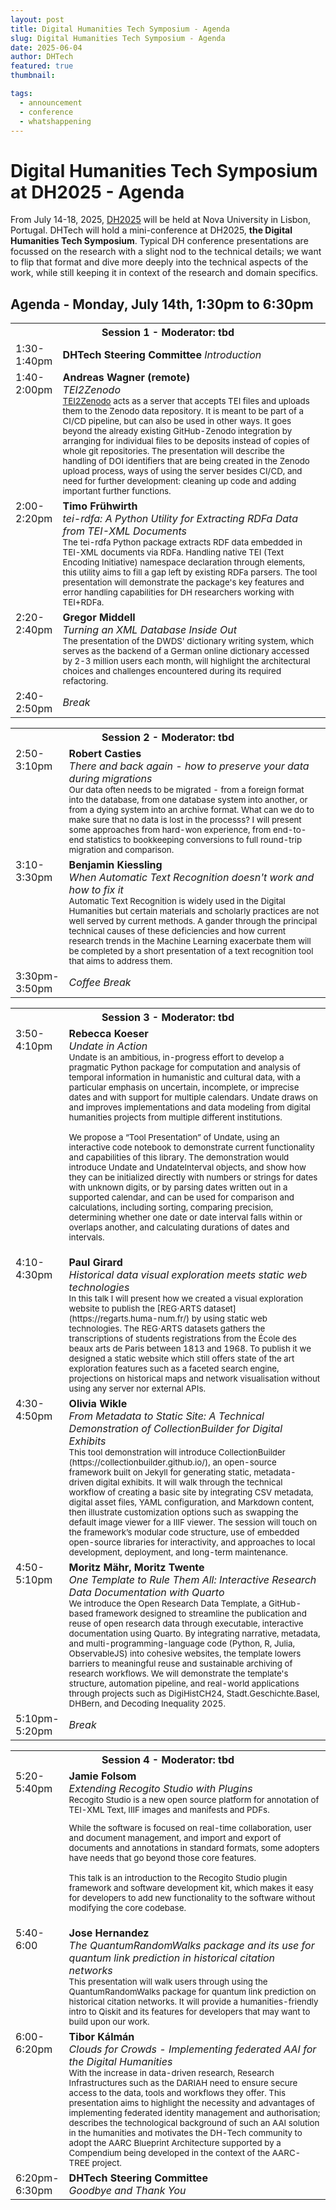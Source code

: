 ```yaml
---
layout: post
title: Digital Humanities Tech Symposium - Agenda
slug: Digital Humanities Tech Symposium - Agenda
date: 2025-06-04
author: DHTech
featured: true
thumbnail:

tags:
  - announcement
  - conference
  - whatshappening
---
```


# Digital Humanities Tech Symposium at DH2025 - Agenda

From July 14-18, 2025, [DH2025](https://dh2025.adho.org) will be held at Nova University in Lisbon, Portugal. DHTech will hold a mini-conference at DH2025, **the Digital Humanities Tech Symposium**. Typical DH conference presentations are focussed on the research with a slight nod to the technical details; we want to flip that format and dive more deeply into the technical aspects of the work, while still keeping it in context of the research and domain specifics.

## Agenda - Monday, July 14th, 1:30pm to 6:30pm

<table>
<tr>
<th colspan=3>Session 1 - Moderator: tbd </th>
</tr>

<tr>
<td width="15%">1:30-1:40pm </td>
<td><b>DHTech Steering Committee</b>
<i>Introduction</i>
</td>
</tr>

<tr>
<td valign="top">1:40-2:00pm </td>
<td valign="top"><b>Andreas Wagner (remote)</b><br>
<i>TEI2Zenodo</i>
<br>
    <small>
<a href="https://gitlab.gwdg.de/mpilhlt/tei2zenodo">TEI2Zenodo</a> acts as a server that accepts TEI files and uploads them to the Zenodo data repository. It is meant to be part of a CI/CD pipeline, but can also be used in other ways. It goes beyond the already existing GitHub-Zenodo integration by arranging for individual files to be deposits instead of copies of whole git repositories.
The presentation will describe the handling of DOI identifiers that are being created in the Zenodo upload process, ways of using the server besides CI/CD, and need for further development: cleaning up code and adding important further functions.
    </small>
</td>
</tr>

<tr>
<td valign="top">2:00-2:20pm</td>
<td valign="top"><b>Timo Frühwirth</b>
<br>
<i>tei-rdfa: A Python Utility for Extracting RDFa Data from TEI-XML Documents</i><br>
    <small>
    The tei-rdfa Python package extracts RDF data embedded in TEI-XML documents via RDFa. Handling native TEI (Text Encoding Initiative) namespace declaration through  elements, this utility aims to fill a gap left by existing RDFa parsers. The tool presentation will demonstrate the package's key features and error handling capabilities for DH researchers working with TEI+RDFa.
    </small>
</td>
</tr>

<tr>
<td valign="top">2:20-2:40pm</td>
<td valign="top"><b>Gregor Middell</b>
<i><br>
    Turning an XML Database Inside Out</i>
    <br><small>
    The presentation of the DWDS' dictionary writing system, which serves as the backend of a German online dictionary accessed by 2-3 million users each month, will highlight the architectural choices and challenges encountered during its required refactoring.
    </small>
</td>
</tr>

<tr>
<td valign="top">2:40-2:50pm</td>
<td colspan=2><i>Break</i></td>
</tr>

</table>



<table>



<tr>
<th colspan=3>Session 2 - Moderator: tbd</th>
</tr>

<tr>
<td valign="top">2:50-3:10pm</td>
<td valign="top"><b>Robert Casties</b><br>
<i>There and back again - how to preserve your data during migrations</i>
    <br><small>
    Our data often needs to be migrated - from a foreign format into the database, from one database system into another, or from a dying system into an archive format. What can we do to make sure that no data is lost in the processs? I will present some approaches from hard-won experience, from end-to-end statistics to bookkeeping conversions to full round-trip migration and comparison.
    </small>
</td>
</tr>

<tr>
<td width="15%" valign="top">3:10-3:30pm</td>
<td valign="top"><b> Benjamin Kiessling </b><br>
<i>When Automatic Text Recognition doesn't work and how to fix it</i>
    <br><small>
    Automatic Text Recognition is widely used in the Digital Humanities but certain materials and scholarly practices are not well served by current methods.  A gander through the principal technical causes of these deficiencies and how current research trends in the Machine Learning exacerbate them will be completed by a short presentation of a text recognition tool that aims to address them.
    </small>
</td>
</tr>

<tr>
<td valign="top">3:30pm-3:50pm</td>
<td><i>Coffee Break</i></td>
</tr>
</table>



<table>

<tr>
<th colspan=3>Session 3 - Moderator: tbd</th>
</tr>

<tr>
<td width="15%" valign="top">3:50-4:10pm</td>
<td valign="top"><b>Rebecca Koeser</b><br>
<i>Undate in Action</i>
    <br><small>
    Undate is an ambitious, in-progress effort to develop a pragmatic Python package for computation and analysis of temporal information in humanistic and cultural data, with a particular emphasis on uncertain, incomplete, or imprecise dates and with support for multiple calendars. Undate draws on and improves implementations and data modeling from digital humanities projects from multiple different institutions.

We propose a “Tool Presentation” of Undate, using an interactive code notebook to
demonstrate current functionality and capabilities of this library. The demonstration would introduce Undate and UndateInterval objects, and show how they can be initialized directly with numbers or strings for dates with unknown digits, or by parsing dates written out in a supported calendar, and can be used for comparison and calculations, including sorting, comparing precision, determining whether one date or date interval falls within or overlaps another, and calculating durations of dates and intervals.
    </small>
</td>
</tr>

<tr>
<td valign="top">4:10-4:30pm</td>
<td valign="top"><b>Paul Girard</b><br>
<i>
    Historical data visual exploration meets static web technologies</i>
    <br><small>
    In this talk I will present how we created a visual exploration website to publish the [REG⋅ARTS dataset](https://regarts.huma-num.fr/) by using static web technologies. The REG⋅ARTS datasets gathers the transcriptions of students registrations from the École des beaux arts de Paris between 1813 and 1968. To publish it we designed a static website which still offers state of the art exploration features such as a faceted search engine, projections on historical maps and network visualisation without using any server nor external APIs.
    </small>
</td>
</tr>

<tr>
<td valign="top">4:30-4:50pm</td>
<td valign="top"><b>Olivia Wikle</b><br>
<i>From Metadata to Static Site: A Technical Demonstration of CollectionBuilder for Digital Exhibits</i>
    <br><small>
    This tool demonstration will introduce CollectionBuilder (https://collectionbuilder.github.io/), an open-source framework built on Jekyll for generating static, metadata-driven digital exhibits. It will walk through the technical workflow of creating a basic site by integrating CSV metadata, digital asset files, YAML configuration, and Markdown content, then illustrate customization options such as swapping the default image viewer for a IIIF viewer. The session will touch on the framework’s modular code structure, use of embedded open-source libraries for interactivity, and approaches to local development, deployment, and long-term maintenance.
    </small>
</td>
</tr>

<tr>
<td valign="top">4:50-5:10pm</td>
<td valign="top"><b>Moritz Mähr, Moritz Twente</b>
<br><i> One Template to Rule Them All: Interactive Research Data Documentation with Quarto</i>
    <br><small>
    We introduce the Open Research Data Template, a GitHub-based framework designed to streamline the publication and reuse of open research data through executable, interactive documentation using Quarto. By integrating narrative, metadata, and multi-programming-language code (Python, R, Julia, ObservableJS) into cohesive websites, the template lowers barriers to meaningful reuse and sustainable archiving of research workflows. We will demonstrate the template's structure, automation pipeline, and real-world applications through projects such as DigiHistCH24, Stadt.Geschichte.Basel, DHBern, and Decoding Inequality 2025.
    </small>
</td>
</tr>

<tr>
<td valign="top">5:10pm-5:20pm</td>
<td><i>Break</i></td>
</tr>

</table>

<table>

<tr>
<th colspan=3>Session 4 - Moderator: tbd </th>
</tr>

<tr>
<td width="15%" valign="top">5:20-5:40pm</td>
<td valign="top"><b>Jamie Folsom</b><br>
<i>Extending Recogito Studio with Plugins</i>
    <br><small>
    Recogito Studio is a new open source platform for annotation of TEI-XML Text, IIIF images and manifests and PDFs. 

While the software is focused on real-time collaboration, user and document management, and import and export of documents and annotations in standard formats, some adopters have needs that go beyond those core features.

This talk is an introduction to the Recogito Studio plugin framework and software development kit, which makes it easy for developers to add new functionality to the software without modifying the core codebase.
    </small>
</td>
</tr>

<tr>
<td valign="top">5:40-6:00</td>
<td valign="top"><b>Jose Hernandez</b><br>
<i>The QuantumRandomWalks package and its use for quantum link prediction in historical citation networks</i>
    <br><small>
    This presentation will walk users through using the QuantumRandomWalks package for quantum link prediction on historical citation networks. It will provide a humanities-friendly intro to Qiskit and its features for developers that may want to build upon our work.
    </small>
</td>
</tr>

<tr>
<td valign="top">6:00-6:20pm</td>
<td valign="top"><b>Tibor Kálmán</b><br>
<i>Clouds for Crowds - Implementing federated AAI for the Digital Humanities</i>
    <br><small>
    With the increase in data-driven research, Research Infrastructures such as the DARIAH need to ensure secure access to the data, tools and workflows they offer. This presentation aims to highlight the necessity and advantages of implementing federated identity management and authorisation; describes the technological background of such an AAI solution in the humanities and motivates the DH-Tech community to adopt the AARC Blueprint Architecture supported by a Compendium being developed in the context of the AARC-TREE project.
    </small>
</td>
</tr>

<tr>
<td valign="top">6:20pm-6:30pm</td>
<td valign="top"><b>DHTech Steering Committee</b><br>
<i>Goodbye and Thank You</i>
</td>
</tr>
</table>
